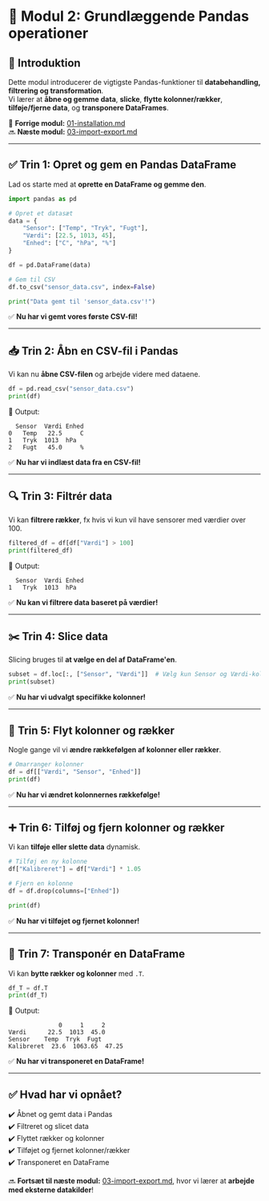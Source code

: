 # 🔢 Modul 2: Grundlæggende Pandas operationer

## 📌 **Introduktion**
Dette modul introducerer de vigtigste Pandas-funktioner til **databehandling, filtrering og transformation**.  
Vi lærer at **åbne og gemme data**, **slicke**, **flytte kolonner/rækker**, **tilføje/fjerne data**, og **transponere DataFrames**.

🔗 **Forrige modul:** [01-installation.md](01-installation.md)  
🔜 **Næste modul:** [03-import-export.md](03-import-export.md)  

---

## ✅ **Trin 1: Opret og gem en Pandas DataFrame**
Lad os starte med at **oprette en DataFrame og gemme den**.

```python
import pandas as pd

# Opret et datasæt
data = {
    "Sensor": ["Temp", "Tryk", "Fugt"],
    "Værdi": [22.5, 1013, 45],
    "Enhed": ["C", "hPa", "%"]
}

df = pd.DataFrame(data)

# Gem til CSV
df.to_csv("sensor_data.csv", index=False)

print("Data gemt til 'sensor_data.csv'!")
```

✅ **Nu har vi gemt vores første CSV-fil!**  

---

## 📥 **Trin 2: Åbn en CSV-fil i Pandas**
Vi kan nu **åbne CSV-filen** og arbejde videre med dataene.

```python
df = pd.read_csv("sensor_data.csv")
print(df)
```

🔹 Output:
```
  Sensor  Værdi Enhed
0   Temp   22.5     C
1   Tryk  1013  hPa
2   Fugt   45.0     %
```

✅ **Nu har vi indlæst data fra en CSV-fil!**  

---

## 🔍 **Trin 3: Filtrér data**
Vi kan **filtrere rækker**, fx hvis vi kun vil have sensorer med værdier over 100.

```python
filtered_df = df[df["Værdi"] > 100]
print(filtered_df)
```

🔹 Output:
```
  Sensor  Værdi Enhed
1   Tryk  1013  hPa
```

✅ **Nu kan vi filtrere data baseret på værdier!**  

---

## ✂️ **Trin 4: Slice data**
Slicing bruges til **at vælge en del af DataFrame'en**.

```python
subset = df.loc[:, ["Sensor", "Værdi"]]  # Vælg kun Sensor og Værdi-kolonner
print(subset)
```

✅ **Nu har vi udvalgt specifikke kolonner!**  

---

## 🔄 **Trin 5: Flyt kolonner og rækker**
Nogle gange vil vi **ændre rækkefølgen af kolonner eller rækker**.

```python
# Omarranger kolonner
df = df[["Værdi", "Sensor", "Enhed"]]
print(df)
```

✅ **Nu har vi ændret kolonnernes rækkefølge!**  

---

## ➕ **Trin 6: Tilføj og fjern kolonner og rækker**
Vi kan **tilføje eller slette data** dynamisk.

```python
# Tilføj en ny kolonne
df["Kalibreret"] = df["Værdi"] * 1.05

# Fjern en kolonne
df = df.drop(columns=["Enhed"])

print(df)
```

✅ **Nu har vi tilføjet og fjernet kolonner!**  

---

## 🔄 **Trin 7: Transponér en DataFrame**
Vi kan **bytte rækker og kolonner** med `.T`.

```python
df_T = df.T
print(df_T)
```

🔹 Output:
```
              0     1     2
Værdi      22.5  1013  45.0
Sensor    Temp  Tryk  Fugt
Kalibreret  23.6  1063.65  47.25
```

✅ **Nu har vi transponeret en DataFrame!**  

---

## ✅ **Hvad har vi opnået?**
✔️ Åbnet og gemt data i Pandas  
✔️ Filtreret og slicet data  
✔️ Flyttet rækker og kolonner  
✔️ Tilføjet og fjernet kolonner/rækker  
✔️ Transponeret en DataFrame  

🔜 **Fortsæt til næste modul:** [03-import-export.md](03-import-export.md), hvor vi lærer at **arbejde med eksterne datakilder**!  
